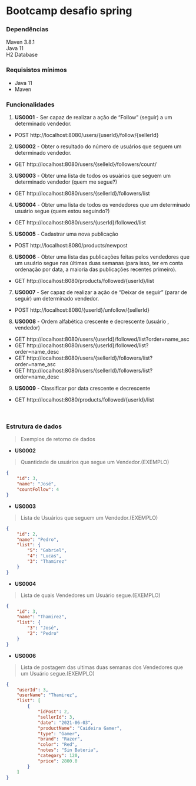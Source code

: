 # Bootcamp desafio spring

### Dependências

Maven 3.8.1 </br>
Java 11 </br>
H2 Database </br>

### Requisistos mínimos
- Java 11
- Maven

### Funcionalidades 


1. **US0001** - Ser capaz de realizar a ação de “Follow” (seguir) a um determinado vendedor.
  - POST http://localhost:8080/users/{userId}/follow/{sellerId}
  
2. **US0002** - Obter o resultado do número de usuários que seguem um determinado
vendedor.
  - GET http://localhost:8080/users/{selleId}/followers/count/
  
3. **US0003** - Obter uma lista de todos os usuários que seguem um determinado vendedor
(quem me segue?)
  - GET http://localhost:8080/users/{sellerId}/followers/list
  
4. **US0004** - Obter uma lista de todos os vendedores que um determinado usuário segue
(quem estou seguindo?)
  - GET http://localhost:8080/users/{userId}/followed/list
  
5. **US0005** - Cadastrar uma nova publicação
  - POST http://localhost:8080/products/newpost

6. **US0006** - Obter uma lista das publicações feitas pelos vendedores que um usuário segue
nas últimas duas semanas (para isso, ter em conta ordenação por data, a maioria das
publicações recentes primeiro).
  - GET http://localhost:8080/products/followed/{userId}/list

7. **US0007** - Ser capaz de realizar a ação de “Deixar de seguir” (parar de seguir) um
determinado vendedor.
  - POST http://localhost:8080/{userId}/unfollow/{sellerId}

8. **US0008** - Ordem alfabética crescente e decrescente (usuário , vendedor)
  - GET http://localhost:8080/users/{userId}/followed/list?order=name_asc
  - GET http://localhost:8080/users/{userId}/followed/list?order=name_desc
  - GET http://localhost:8080/users/{sellerId}/followers/list?order=name_asc
  - GET http://localhost:8080/users/{sellerId}/followers/list?order=name_desc

9. **US0009** - Classificar por data crescente e decrescente
  - GET http://localhost:8080/products/followed/{userId}/list
  
<br />

### **Estrutura de dados** 
> Exemplos de retorno de dados

- **US0002**
> Quantidade de usuários que segue um Vendedor.(EXEMPLO)

```json
{
    "id": 3,
    "name": "José",
    "countFollow": 4
}
```

- **US0003**
> Lista de Usuários que seguem um Vendedor.(EXEMPLO)

```json
{
    "id": 2,
    "name": "Pedro",
    "list": {
        "5": "Gabriel",
        "4": "Lucas",
        "3": "Thamirez"
    }
}
```

- **US0004**
> Lista de quais Vendedores um Usuário segue.(EXEMPLO)

```json
{
    "id": 3,
    "name": "Thamirez",
    "list": {
        "3": "José",
        "2": "Pedro"
    }
}
```

- **US0006**
> Lista de postagem das ultimas duas semanas dos Vendedores que um Usuário segue.(EXEMPLO)

```json
{
    "userId": 3,
    "userName": "Thamirez",
    "list": [
        {
            "idPost": 2,
            "sellerId": 3,
            "date": "2021-06-03",
            "productName": "Caideira Gamer",
            "type": "Gamer",
            "brand": "Razer",
            "color": "Red",
            "notes": "Sin Bateria",
            "category": 120,
            "price": 2800.0
        }
    ]
}
```
